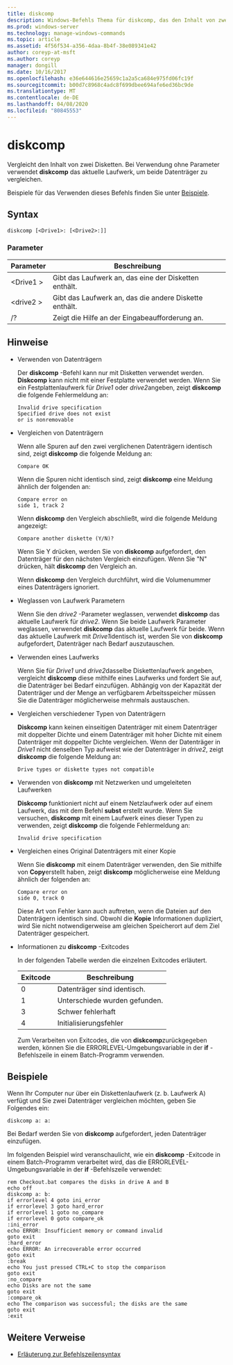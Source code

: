 ```yaml
---
title: diskcomp
description: Windows-Befehls Thema für diskcomp, das den Inhalt von zwei Disketten vergleicht.
ms.prod: windows-server
ms.technology: manage-windows-commands
ms.topic: article
ms.assetid: 4f56f534-a356-4daa-8b4f-38e089341e42
author: coreyp-at-msft
ms.author: coreyp
manager: dongill
ms.date: 10/16/2017
ms.openlocfilehash: e36e644616e25659c1a2a5ca684e975fd06fc19f
ms.sourcegitcommit: b00d7c8968c4adc8f699dbee694afe6ed36bc9de
ms.translationtype: MT
ms.contentlocale: de-DE
ms.lasthandoff: 04/08/2020
ms.locfileid: "80845553"
---
```

# <a name="diskcomp"></a>diskcomp

Vergleicht den Inhalt von zwei Disketten. Bei Verwendung ohne Parameter verwendet **diskcomp** das aktuelle Laufwerk, um beide Datenträger zu vergleichen.

Beispiele für das Verwenden dieses Befehls finden Sie unter [Beispiele](#BKMK_examples).

## <a name="syntax"></a>Syntax

```
diskcomp [<Drive1>: [<Drive2>:]]
```

### <a name="parameters"></a>Parameter

|Parameter|Beschreibung|
|---------|-----------|
|\<Drive1 >|Gibt das Laufwerk an, das eine der Disketten enthält.|
|\<drive2 >|Gibt das Laufwerk an, das die andere Diskette enthält.|
|/?|Zeigt die Hilfe an der Eingabeaufforderung an.|

## <a name="remarks"></a>Hinweise

- Verwenden von Datenträgern

  Der **diskcomp** -Befehl kann nur mit Disketten verwendet werden. **Diskcomp** kann nicht mit einer Festplatte verwendet werden. Wenn Sie ein Festplattenlaufwerk für *Drive1* oder *drive2*angeben, zeigt **diskcomp** die folgende Fehlermeldung an:  
  ```
  Invalid drive specification
  Specified drive does not exist
  or is nonremovable
  ```  
- Vergleichen von Datenträgern

  Wenn alle Spuren auf den zwei verglichenen Datenträgern identisch sind, zeigt **diskcomp** die folgende Meldung an:  
  ```
  Compare OK
  ```  
  Wenn die Spuren nicht identisch sind, zeigt **diskcomp** eine Meldung ähnlich der folgenden an:  
  ```
  Compare error on
  side 1, track 2
  ```  
  Wenn **diskcomp** den Vergleich abschließt, wird die folgende Meldung angezeigt:  
  ```
  Compare another diskette (Y/N)?
  ```  
  Wenn Sie Y drücken, werden Sie von **diskcomp** aufgefordert, den Datenträger für den nächsten Vergleich einzufügen. Wenn Sie "N" drücken, hält **diskcomp** den Vergleich an.

  Wenn **diskcomp** den Vergleich durchführt, wird die Volumenummer eines Datenträgers ignoriert.
- Weglassen von Laufwerk Parametern

  Wenn Sie den *drive2* -Parameter weglassen, verwendet **diskcomp** das aktuelle Laufwerk für *drive2*. Wenn Sie beide Laufwerk Parameter weglassen, verwendet **diskcomp** das aktuelle Laufwerk für beide. Wenn das aktuelle Laufwerk mit *Drive1*identisch ist, werden Sie von **diskcomp** aufgefordert, Datenträger nach Bedarf auszutauschen.
- Verwenden eines Laufwerks

  Wenn Sie für *Drive1* und *drive2*dasselbe Diskettenlaufwerk angeben, vergleicht **diskcomp** diese mithilfe eines Laufwerks und fordert Sie auf, die Datenträger bei Bedarf einzufügen. Abhängig von der Kapazität der Datenträger und der Menge an verfügbarem Arbeitsspeicher müssen Sie die Datenträger möglicherweise mehrmals austauschen.
- Vergleichen verschiedener Typen von Datenträgern

  **Diskcomp** kann keinen einseitigen Datenträger mit einem Datenträger mit doppelter Dichte und einem Datenträger mit hoher Dichte mit einem Datenträger mit doppelter Dichte vergleichen. Wenn der Datenträger in *Drive1* nicht denselben Typ aufweist wie der Datenträger in *drive2*, zeigt **diskcomp** die folgende Meldung an:  
  ```
  Drive types or diskette types not compatible
  ```  
- Verwenden von **diskcomp** mit Netzwerken und umgeleiteten Laufwerken

  **Diskcomp** funktioniert nicht auf einem Netzlaufwerk oder auf einem Laufwerk, das mit dem Befehl **subst** erstellt wurde. Wenn Sie versuchen, **diskcomp** mit einem Laufwerk eines dieser Typen zu verwenden, zeigt **diskcomp** die folgende Fehlermeldung an:  
  ```
  Invalid drive specification
  ```  
- Vergleichen eines Original Datenträgers mit einer Kopie

  Wenn Sie **diskcomp** mit einem Datenträger verwenden, den Sie mithilfe von **Copy**erstellt haben, zeigt **diskcomp** möglicherweise eine Meldung ähnlich der folgenden an:  
  ```
  Compare error on 
  side 0, track 0
  ```  
  Diese Art von Fehler kann auch auftreten, wenn die Dateien auf den Datenträgern identisch sind. Obwohl die **Kopie** Informationen dupliziert, wird Sie nicht notwendigerweise am gleichen Speicherort auf dem Ziel Datenträger gespeichert.
- Informationen zu **diskcomp** -Exitcodes

  In der folgenden Tabelle werden die einzelnen Exitcodes erläutert.  

  |Exitcode|Beschreibung|
  |---------|-----------|
  |0|Datenträger sind identisch.|
  |1|Unterschiede wurden gefunden.|
  |3|Schwer fehlerhaft|
  |4|Initialisierungsfehler|

  Zum Verarbeiten von Exitcodes, die von **diskcomp**zurückgegeben werden, können Sie die ERRORLEVEL-Umgebungsvariable in der **if** -Befehlszeile in einem Batch-Programm verwenden.

## <a name="examples"></a><a name=BKMK_examples></a>Beispiele

Wenn Ihr Computer nur über ein Diskettenlaufwerk (z. b. Laufwerk A) verfügt und Sie zwei Datenträger vergleichen möchten, geben Sie Folgendes ein:
```
diskcomp a: a:
```
Bei Bedarf werden Sie von **diskcomp** aufgefordert, jeden Datenträger einzufügen.

Im folgenden Beispiel wird veranschaulicht, wie ein **diskcomp** -Exitcode in einem Batch-Programm verarbeitet wird, das die ERRORLEVEL-Umgebungsvariable in der **if** -Befehlszeile verwendet:
```
rem Checkout.bat compares the disks in drive A and B 
echo off 
diskcomp a: b: 
if errorlevel 4 goto ini_error 
if errorlevel 3 goto hard_error 
if errorlevel 1 goto no_compare
if errorlevel 0 goto compare_ok 
:ini_error 
echo ERROR: Insufficient memory or command invalid 
goto exit 
:hard_error 
echo ERROR: An irrecoverable error occurred 
goto exit 
:break 
echo You just pressed CTRL+C to stop the comparison 
goto exit 
:no_compare 
echo Disks are not the same 
goto exit 
:compare_ok 
echo The comparison was successful; the disks are the same 
goto exit 
:exit
```

## <a name="additional-references"></a>Weitere Verweise

- [Erläuterung zur Befehlszeilensyntax](command-line-syntax-key.md)
